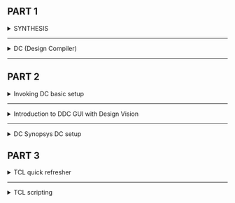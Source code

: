 ## PART 1
<details>
  <summary>SYNTHESIS</summary>
  
  **Illustration**
  <img width="931" alt="Screenshot 2024-10-25 at 8 59 57 PM" src="https://github.com/user-attachments/assets/a54f67eb-370c-4196-a4dd-57d8b23444f7">

   > **Note:** Use Non-blocking assignments while writing sequential circuits.
**Logic Synthesis Basics**
```verilog
module model_code (input a, input b, input c, output z);
assign y = (a&b) | (b&c)|(c&a);
endmodule
```
<img width="1365" alt="Screenshot 2024-10-25 at 9 06 22 PM" src="https://github.com/user-attachments/assets/2a42c4e0-9e5f-47fe-9a91-54d1066ca802">
which is the best Implementation?<br>
The below values are for illustration purpose
<img width="1042" alt="Screenshot 2024-10-25 at 9 07 16 PM" src="https://github.com/user-attachments/assets/835b9b40-78f3-44cd-b72a-d1fba677f9e6">

**Comparision**
<img width="1302" alt="Screenshot 2024-10-25 at 9 09 07 PM" src="https://github.com/user-attachments/assets/c2d01898-ae66-4f4b-9f8d-d38c2bfe70e5">

Is implementation 3 the best implementation always?

Implementation 3 meets all the criteria 

- Working Digital Logic Circuit
  - Logically Correct
  - Electrically Correct
  - Timing met
- Implementation 3 offers very less area and delay. Definitely a good choice
- Say this logic is present in hold sensitive path
  - Is implementation 3 the best ?
  - Additional delay buffers to meet hold, will add additional area !!
 
So what is the correct recipie?

Constraints:
  - Constraints are the guide to the synthesizer to pick the correct library cells which is most appropriate for the design
  - As illustrated implementation 1, 2, 3 all are correct and will be picked based on need.

</details>

--------------------------------------------------------------------------------------------------------------------------

<details>
  <summary>DC (Design Compiler)</summary>

**What is DC?**
Design Compiler (DC) : Synthesis tool targeted for ASIC design flow from Synopsys.

**Features of DC?**
-  Established as a premium synthesis tool across semiconductor industry
- Interoperability with various backend tools from Synopsys
- Has the ability to perform DFT Scan stitch.
- Can handle huge designs with extreme complexity and provide very good QoR

**Common Technologies associated with DC?**
 - SDC : (Synopsys Design Constraints) These are the design constraints which are supplied to DC to enable appropriate optimization suitable for achieving the best implementation.
 - .LIB : Design Library which contains the standard cells.
 - DB : Same as lib but in a different format. DC understand libraries in .db format.
 - DDC: Synopsys proprietary format for storing the design information . DC can write out and read in DDC.

**SDC (Synopsys Design Constraints):** 
  -  Synopsys Design Constraints (SDC) format
  -  Design intent in terms of timing, power and area constraints .
  -  Supported by different EDA tools across semiconductor industry.
  -  SDC is based on Tool Command Language (Tcl).

**DC setup**
<img width="1367" alt="Screenshot 2024-10-25 at 9 21 07 PM" src="https://github.com/user-attachments/assets/d1f5ac6a-d871-40ad-bac3-96ee12084349">

</details>

---------------------------------------------------------------------------------------------------------------------------------

## PART 2
<details>
  <summary>Invoking DC basic setup</summary>

Invocking DC shell
```bash
csh
dc_shell
```
<img width="1440" alt="Screenshot 2024-10-25 at 9 35 00 PM" src="https://github.com/user-attachments/assets/fb226667-ddec-4a0a-9aa5-d821c5b7aae3">

Technology libraries are linked in target libraries and link libraries
<img width="420" alt="Screenshot 2024-10-25 at 9 37 47 PM" src="https://github.com/user-attachments/assets/63741a98-895c-4ee9-99f0-4101ed2475d5">

These your_library.db is imaginary non-existance library

To read design
`read_verilog DC_WORKSHOP/lib/sky130RTLDesignAndSynthesisWorkshop/DC_WORKSHOP/verilog_files/lab1_flop_with_en.v `
<img width="1406" alt="Screenshot 2024-10-25 at 9 49 51 PM" src="https://github.com/user-attachments/assets/51645005-d68b-4dae-b511-ae41c0aff3f7">

```verilog
module lab1_flop_with_en ( input res , input clk , input d , input en , output reg q);
always @ (posedge clk , posedge res)
begin
	if(res)
		q <= 1'b0;
	else if(en)
		q <= d;	
end
endmodule
```


**Expecting Output**
<img width="583" alt="Screenshot 2024-10-25 at 9 48 58 PM" src="https://github.com/user-attachments/assets/98405b7d-1a29-446b-8f4e-77ecaae3dbdc">

**Writing Verilog**
`write -f verilog -out lab1_net.v`
<img width="1287" alt="Screenshot 2024-10-25 at 9 53 16 PM" src="https://github.com/user-attachments/assets/9b5c40cc-2c96-4a2e-bdb1-3dd85467298c">

**Linking sky130 library**
<img width="1366" alt="Screenshot 2024-10-25 at 10 01 26 PM" src="https://github.com/user-attachments/assets/d1c99c5d-1b50-4e90-8d58-3c5b24784b74">

**After linking and compiling to sky130 library**
<img width="1285" alt="Screenshot 2024-10-25 at 10 05 17 PM" src="https://github.com/user-attachments/assets/ef777096-6ed8-4f5f-8bda-a38c5733e4f5">

</details>

-----------------------------------------------------------------------------------------------------------------------------

<details>
  <summary>Introduction to DDC GUI with Design Vision</summary>
  
  **Invocking Design Vision**
  ```bash
  csh
  design_vision
  ```
  <img width="802" alt="Screenshot 2024-10-25 at 10 09 10 PM" src="https://github.com/user-attachments/assets/bd9d5535-26b8-41b2-bb43-5d68d7e5dd49">

  Design requires the .ddc file
  **Creating .ddc file**
  `write -f ddc -out lab1_net.ddc`
  <img width="496" alt="Screenshot 2024-10-25 at 10 12 34 PM" src="https://github.com/user-attachments/assets/6602a081-1efb-4104-9344-c40232917509">

  **Read ddc**
  `read_ddc lab1_net.ddc`
  <img width="806" alt="Screenshot 2024-10-25 at 10 14 52 PM" src="https://github.com/user-attachments/assets/db49c942-b4bb-4122-905e-4226a592f33e">

  **Schematic View**
  <img width="805" alt="Screenshot 2024-10-25 at 10 15 49 PM" src="https://github.com/user-attachments/assets/72b2fc79-3d00-47a1-b71f-0ac8f402c725">

</details>

---------------------------------------------------------------------------------------------------------------------------------

<details>
  <summary>DC Synopsys DC setup</summary>
  <br>
  Everytime we invoke dc_shell we need to set target_library and linking_library, When we have multiple .db files its very hard to target each time. So to avoid that problem we should create `.synopsys_dc.setup` file in user home directory.
  
  > **note:** All repeatative tasks which is needed for tool setup can be printed in this file.

  **Steps:**
  
  `gvim .synopsys_dc.setup`
  ```bash
  set target_library ~/DC_WORKSHOP/lib/sky130_fd_sc_hd_tt_025C_1v80.db
  set link_library {* $target_library }
  ```

</details>

## PART 3
<details>
  <summary>TCL quick refresher</summary>
  
**TCL : Tool Command Language**
  - Used to write SDC and all the internal command are based on TCL.

**set**
  -  For creating and storing information in variables
  -  Eg. `set a 5` → a = 5
  -  `set a [expr $a + $b]` → a = a + b.
  - Note square brackets are used for nesting the commands in TCL

**Conditional Statements**
```tcl
if {condition} {
  statements if true
} else {
  statements if false
}
```
**Example**
```tcl
if {Sa < 10} {
  echo "$a is less than 10";
} else {
  echo "$a is greater than 10";
}
```

**Looping Statements**
```tcl
while {condition} {
  statements
}
```
**Example**
```tcl
set i0
while {$i < 10}{
  echo $i; 
  incr i;
}
```

**Example 2**
```tc;
set i0
while {$i < 10}{
  echo $i; 
  incr j; // wrong manipulation of variables could lead to infinite loops
}
```

**for loop**
```tcl
for {looping var} {condition} (looping var modification} {
  statements
}
```

**Example**
for {set i O} {$i < 10} {iner i} {
  echo $i;
}

**foreach loop**
```tcl
foreach var list {
  statements
}
```
> **Note:** very useful in Design Compiler

**Example**
```tcl
set my_design _list [list u_top/u_mod1\ u_top/u_mod3]
foreach my_module $my_design_list {
set_size_only $my_module;
}
```

**DC specific TCL Commands**
```tcl
foreach_in_collection var collection {
  statements
}
```
**Example**
```tcl
foreach_in_collection cell_name [get_cells* -hier] {
  set cell_name [get_object_name $cell_name];
  set ref_name [get_attribute [get_cells $cell_name] ref_name];
  echo Scell_name, Sref_name;
}
```
>**Note:** Nesting of TCL Commands (Very much used in DC)

</details>

--------------------------------------------------------------------------------------------------------------------------------

<details>
  <summary>TCL scripting</summary>
  <img width="171" alt="Screenshot 2024-10-25 at 10 54 46 PM" src="https://github.com/user-attachments/assets/73568e5f-a4b3-4a6c-958c-aa2cde1d53f8">
  <br>
  ------------------------------------------------------------------------------------------------------------------------------
  <img width="355" alt="Screenshot 2024-10-25 at 10 55 18 PM" src="https://github.com/user-attachments/assets/81b918fd-52be-45e5-a53a-d86fe82b3b66">
  <br>
  ------------------------------------------------------------------------------------------------------------------------------
  <img width="324" alt="Screenshot 2024-10-25 at 10 55 45 PM" src="https://github.com/user-attachments/assets/7c546f99-41a5-4f64-8180-4ed81a8f356b">
  <br>
  ------------------------------------------------------------------------------------------------------------------------------
  <img width="242" alt="Screenshot 2024-10-25 at 10 56 47 PM" src="https://github.com/user-attachments/assets/14b9d100-95ea-4bb2-9f22-4575f46030d6">
  <br>
  ------------------------------------------------------------------------------------------------------------------------------
  <img width="334" alt="Screenshot 2024-10-25 at 10 57 43 PM" src="https://github.com/user-attachments/assets/3fa5210e-946c-4657-9875-14376da43531">
  <br>
  ------------------------------------------------------------------------------------------------------------------------------
  
  **Collection**
  <img width="1127" alt="Screenshot 2024-10-25 at 10 58 20 PM" src="https://github.com/user-attachments/assets/a226fb1d-be74-45f0-ae3e-7f28d1becbab">
  <br>
  
------------------------------------------------------------------------------------------------------------------------------
  <img width="1127" alt="Screenshot 2024-10-25 at 10 58 57 PM" src="https://github.com/user-attachments/assets/7a3afce3-b5e3-470e-9dda-780ea7d0be79">
  <br>
  Because it works as a pointer and refering address.<br>
------------------------------------------------------------------------------------------------------------------------------

  **Correct format**
  <img width="1128" alt="Screenshot 2024-10-25 at 11 01 36 PM" src="https://github.com/user-attachments/assets/b144afe7-496b-49cc-b4b9-04461c9ef784">
  
</details>
